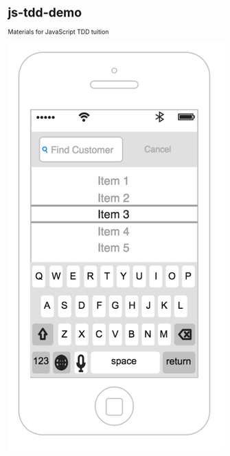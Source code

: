 # js-tdd-demo
Materials for JavaScript TDD tuition 

![mockup](https://raw.githubusercontent.com/andrewk/js-tdd-demo/master/mockup.png)
